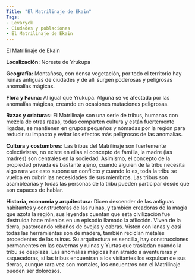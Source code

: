 ```yaml
---
Title: "El Matrilinaje de Ekain"
Tags:
- Levaryck
- Ciudades y poblaciones
- El Matrilinaje de Ekain
---
```


El Matrilinaje de Ekain

**Localización:** Noreste de Yrukupa

**Geografía:** Montañosa, con densa vegetación, por todo el territorio hay ruinas antiguas de ciudades y de allí surgen poderosas y peligrosas anomalías mágicas.

**Flora y Fauna:** Al igual que Yrukupa. Alguna se ve afectada por las anomalías mágicas, creando en ocasiones mutaciones peligrosas.

**Razas y criaturas:** El Matrilinaje son una serie de tribus, humanas con mezcla de otras razas, todas comparten cultura y están fuertemente ligadas, se mantienen en grupos pequeños y nómadas por la región para reducir su impacto y evitar los efectos más peligrosos de las anomalías.

**Cultura y costumbres:** Las tribus del Matrilinaje son fuertemente colectivistas, no existe en ellas el concepto de familia, la madre (las madres) son centrales en la sociedad. Asimismo, el concepto de la propiedad privada es bastante ajeno, cuando alguien de la tribu necesita algo rara vez esto supone un conflicto y cuando lo es, toda la tribu se vuelca en cubrir las necesidades de sus miembros. Las tribus son asamblearias y todas las personas de la tribu pueden participar desde que son capaces de hablar.

**Historia, economía y arquitectura:** Dicen descender de las antiguas habitantes y constructoras de las ruinas, y también creadoras de la magia que azota la región, sus leyendas cuentan que esta civilización fue destruida hace milenios en un episodio llamado la aflicción. Viven de la tierra, pastoreando rebaños de ovejas y cabras. Visten con lanas y casi todas las herramientas son de madera, también reciclan metales procedentes de las ruinas. Su arquitectura es sencilla, hay construcciones permanentes en las cavernas y ruinas y Yurtas que trasladan cuando la tribu se desplaza. Las anomalías mágicas han atraído a aventureras y saqueadoras, si las tribus encuentran a los visitantes los expulsan de sus tierras, aunque rara vez son mortales, los encuentros con el Matrilinaje pueden ser dolorosos.